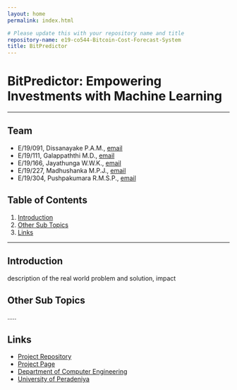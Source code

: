 ```yaml
---
layout: home
permalink: index.html

# Please update this with your repository name and title
repository-name: e19-co544-Bitcoin-Cost-Forecast-System
title: BitPredictor
---
```


[comment]: # "This is the standard layout for the project, but you can clean this and use your own template"

# BitPredictor: Empowering Investments with Machine Learning

---

<!-- 
This is a sample image, to show how to add images to your page. To learn more options, please refer [this](https://projects.ce.pdn.ac.lk/docs/faq/how-to-add-an-image/)

![Sample Image](./images/sample.png)
 -->

## Team
-  E/19/091, Dissanayake P.A.M., [email](mailto:e19091@eng.pdn.ac.lk)
-  E/19/111, Galappaththi M.D., [email](mailto:e19111@eng.pdn.ac.lk)
-  E/19/166, Jayathunga W.W.K., [email](mailto:e19166@eng.pdn.ac.lk)
-  E/19/227, Madhushanka M.P.J., [email](mailto:e19227@eng.pdn.ac.lk)
-  E/19/304, Pushpakumara R.M.S.P., [email](mailto:e19304@eng.pdn.ac.lk)

## Table of Contents
1. [Introduction](#introduction)
2. [Other Sub Topics](#other-sub-topics)
3. [Links](#links)

---

## Introduction

 description of the real world problem and solution, impact

## Other Sub Topics

.....

## Links

- [Project Repository](https://github.com/cepdnaclk/e19-co544-Bitcoin-Cost-Forecast-System)
- [Project Page](https://cepdnaclk.github.io/e19-co544-Bitcoin-Cost-Forecast-System)
- [Department of Computer Engineering](http://www.ce.pdn.ac.lk/)
- [University of Peradeniya](https://eng.pdn.ac.lk/)


[//]: # (Please refer this to learn more about Markdown syntax)
[//]: # (https://github.com/adam-p/markdown-here/wiki/Markdown-Cheatsheet)
